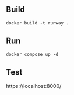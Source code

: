 ## Build
```
docker build -t runway .
```

## Run
```
docker compose up -d
```
## Test
https://localhost:8000/
